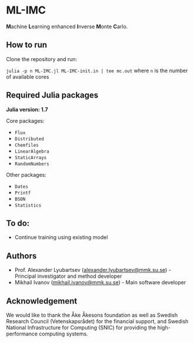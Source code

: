 # ML-IMC
**M**achine **L**earning enhanced **I**nverse **M**onte **C**arlo.

## How to run
Clone the repository and run:

`julia -p n ML-IMC.jl ML-IMC-init.in | tee mc.out` where `n` is the number of available cores

## Required Julia packages
**Julia version: 1.7**

Core packages:
- `Flux`
- `Distributed`
- `Chemfiles`
- `LinearAlgebra`
- `StaticArrays`
- `RandomNumbers`

Other packages:
- `Dates`
- `Printf`
- `BSON`
- `Statistics`

## To do:
- Continue training using existing model

## Authors
- Prof. Alexander Lyubartsev (alexander.lyubartsev@mmk.su.se) - Principal investigator and method developer
- Mikhail Ivanov (mikhail.ivanov@mmk.su.se) - Main software developer

## Acknowledgement
We would like to thank the Åke Åkesons foundation as well as Swedish Research Council (Vetenskapsrådet) for the financial support, 
and Swedish National Infrastructure for Computing (SNIC) for providing the high-performance computing systems.
